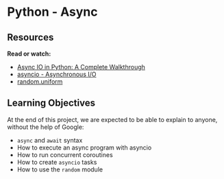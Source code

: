 # Python - Async

## Resources
**Read or watch:**
- [Async IO in Python: A Complete Walkthrough](https://intranet.alxswe.com/rltoken/zYkXScziW1D5rNdNEvObjQ)
- [asyncio - Asynchronous I/O](https://intranet.alxswe.com/rltoken/aZUO4GiWHbPIrVBIwptFAw)
- [random.uniform](https://intranet.alxswe.com/rltoken/72mVf1s8rx2ih_U2WjBmaA)

## Learning Objectives
At the end of this project, we are expected to be able to explain to anyone, without the help of Google:
- `async` and `await` syntax
- How to execute an async program with asyncio
- How to run concurrent coroutines
- How to create `asyncio` tasks
- How to use the `random` module
